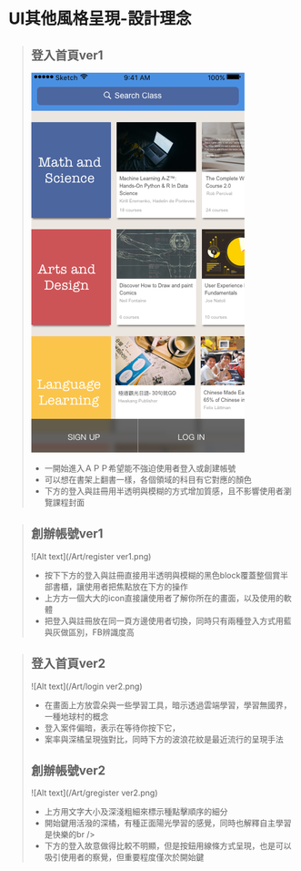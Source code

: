 
# UI其他風格呈現-設計理念

>## 登入首頁ver1<br />
>  ![Alt text](https://raw.githubusercontent.com/ChaoTzuJung/RC/master/Art/login%20ver1.png)<br />
>
>  * 一開始進入ＡＰＰ希望能不強迫使用者登入或創建帳號<br />
>  * 可以想在書架上翻書一樣，各個領域的科目有它對應的顏色<br />
>  * 下方的登入與註冊用半透明與模糊的方式增加質感，且不影響使用者瀏覽課程封面<br />


>## 創辦帳號ver1<br />
>  ![Alt text](/Art/register ver1.png)<br />
>
>  * 按下下方的登入與註冊直接用半透明與模糊的黑色block覆蓋整個賞半部書櫃，讓使用者把焦點放在下方的操作<br />
>  * 上方方一個大大的icon直接讓使用者了解你所在的畫面，以及使用的軟體<br />
>  * 把登入與註冊放在同一頁方邊使用者切換，同時只有兩種登入方式用藍與灰做區別，FB辨識度高<br />


>##  登入首頁ver2<br />
>  ![Alt text](/Art/login ver2.png)<br />
>
>  * 在畫面上方放雲朵與一些學習工具，暗示透過雲端學習，學習無國界，一種地球村的概念<br />
>  * 登入案件偏暗，表示在等待你按下它，<br />
>  * 案率與深橘呈現強對比，同時下方的波浪花紋是最近流行的呈現手法<br />
>##  創辦帳號ver2<br />
>  ![Alt text](/Art/gregister ver2.png)<br />
>
>  * 上方用文字大小及深淺粗細來標示種點擊順序的細分<br />
>  * 開始鍵用活潑的深橘，有種正面陽光學習的感覺，同時也解釋自主學習是快樂的br />
>  * 下方的登入故意做得比較不明顯，但是按鈕用線條方式呈現，也是可以吸引使用者的察覺，但重要程度僅次於開始鍵<br />





